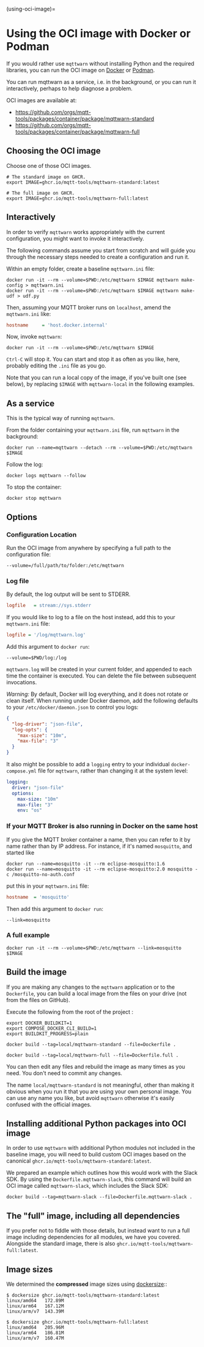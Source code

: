 (using-oci-image)=
# Using the OCI image with Docker or Podman

If you would rather use `mqttwarn` without installing Python and the required
libraries, you can run the OCI image on [Docker] or [Podman].

You can run mqttwarn as a service, i.e. in the background, or you can run it
interactively, perhaps to help diagnose a problem.

OCI images are available at:

- https://github.com/orgs/mqtt-tools/packages/container/package/mqttwarn-standard
- https://github.com/orgs/mqtt-tools/packages/container/package/mqttwarn-full

## Choosing the OCI image

Choose one of those OCI images.
```shell
# The standard image on GHCR.
export IMAGE=ghcr.io/mqtt-tools/mqttwarn-standard:latest

# The full image on GHCR.
export IMAGE=ghcr.io/mqtt-tools/mqttwarn-full:latest
```

## Interactively

In order to verify `mqttwarn` works appropriately with the current
configuration, you might want to invoke it interactively.

The following commands assume you start from scratch and will guide you through
the necessary steps needed to create a configuration and run it.

Within an empty folder, create a baseline `mqttwarn.ini` file:
```shell
docker run -it --rm --volume=$PWD:/etc/mqttwarn $IMAGE mqttwarn make-config > mqttwarn.ini
docker run -it --rm --volume=$PWD:/etc/mqttwarn $IMAGE mqttwarn make-udf > udf.py
```

Then, assuming your MQTT broker runs on `localhost`, amend the `mqttwarn.ini` like:
```ini
hostname     = 'host.docker.internal'
```

Now, invoke `mqttwarn`:
```shell
docker run -it --rm --volume=$PWD:/etc/mqttwarn $IMAGE
```

`Ctrl-C` will stop it. You can start and stop it as often as you like, here,
probably editing the `.ini` file as you go.

Note that you can run a local copy of the image, if you've built one (see below),
by replacing `$IMAGE` with `mqttwarn-local` in the following examples.


## As a service

This is the typical way of running `mqttwarn`.

From the folder containing your `mqttwarn.ini` file, run `mqttwarn` in the
background:
```shell
docker run --name=mqttwarn --detach --rm --volume=$PWD:/etc/mqttwarn $IMAGE
```

Follow the log:
```shell
docker logs mqttwarn --follow
```

To stop the container:
```shell
docker stop mqttwarn
```


## Options

### Configuration Location

Run the OCI image from anywhere by specifying a full path to the
configuration file:
```shell
--volume=/full/path/to/folder:/etc/mqttwarn
```

### Log file

By default, the log output will be sent to STDERR.
```ini
logfile   = stream://sys.stderr
```

If you would like to log to a file on the host instead, add this to your
`mqttwarn.ini` file:
```ini
logfile = '/log/mqttwarn.log'
```
Add this argument to `docker run`:
```shell
--volume=$PWD/log:/log
```

`mqttwarn.log` will be created in your current folder, and appended to each
time the container is executed. You can delete the file between subsequent
invocations.

*Warning:* By default, Docker will log everything, and it does not rotate or
clean itself.  When running under Docker daemon, add the following defaults
to your `/etc/docker/daemon.json` to control you logs:
```json
{
  "log-driver": "json-file",
  "log-opts": {
    "max-size": "10m",
    "max-file": "3"
  }
}
```

It also might be possible to add a `logging` entry to your individual `docker-compose.yml`
file for `mqttwarn`, rather than changing it at the system level:
```yaml
logging:
  driver: "json-file"
  options:
    max-size: "10m"
    max-file: "3"
    env: "os"
```



### If your MQTT Broker is also running in Docker on the same host

If you give the MQTT broker container a name, then you can refer to it by name rather than by
IP address. For instance, if it's named `mosquitto`, and started like
```shell
docker run --name=mosquitto -it --rm eclipse-mosquitto:1.6
docker run --name=mosquitto -it --rm eclipse-mosquitto:2.0 mosquitto -c /mosquitto-no-auth.conf
```
put this in your `mqttwarn.ini` file:
```ini
hostname  = 'mosquitto'
```
Then add this argument to `docker run`:
```shell
--link=mosquitto
```


### A full example

```shell
docker run -it --rm --volume=$PWD:/etc/mqttwarn --link=mosquitto $IMAGE
```


## Build the image

If you are making any changes to the `mqttwarn` application or to the
`Dockerfile`, you can build a local image from the files on your drive (not
from the files on GitHub).

Execute the following from the root of the project :
```
export DOCKER_BUILDKIT=1
export COMPOSE_DOCKER_CLI_BUILD=1
export BUILDKIT_PROGRESS=plain

docker build --tag=local/mqttwarn-standard --file=Dockerfile .
```

```
docker build --tag=local/mqttwarn-full --file=Dockerfile.full .
```

You can then edit any files and rebuild the image as many times as you need. 
You don't need to commit any changes.

The name `local/mqttwarn-standard` is not meaningful, other than making it obvious when
you run it that you are using your own personal image. You can use any name you
like, but avoid `mqttwarn` otherwise it's easily confused with the official
images.


## Installing additional Python packages into OCI image

In order to use `mqttwarn` with additional Python modules not included in the
baseline image, you will need to build custom OCI images based on the
canonical `ghcr.io/mqtt-tools/mqttwarn-standard:latest`.

We prepared an example which outlines how this would work with the Slack SDK.
By using the `Dockerfile.mqttwarn-slack`, this command will build an OCI
image called `mqttwarn-slack`, which includes the Slack SDK:

```shell
docker build --tag=mqttwarn-slack --file=Dockerfile.mqttwarn-slack .
```

## The "full" image, including all dependencies

If you prefer not to fiddle with those details, but instead want to run a full
image including dependencies for all modules, we have you covered. Alongside
the standard image, there is also `ghcr.io/mqtt-tools/mqttwarn-full:latest`.

## Image sizes

We determined the **compressed** image sizes using [dockersize]::

    $ dockersize ghcr.io/mqtt-tools/mqttwarn-standard:latest
    linux/amd64   172.89M
    linux/arm64   167.12M
    linux/arm/v7  143.39M

    $ dockersize ghcr.io/mqtt-tools/mqttwarn-full:latest
    linux/amd64   205.96M
    linux/arm64   186.81M
    linux/arm/v7  160.47M


[dockersize]: https://gist.github.com/MichaelSimons/fb588539dcefd9b5fdf45ba04c302db6?permalink_comment_id=4243739#gistcomment-4243739
[Docker]: https://docker.com/
[Podman]: https://podman.io/
